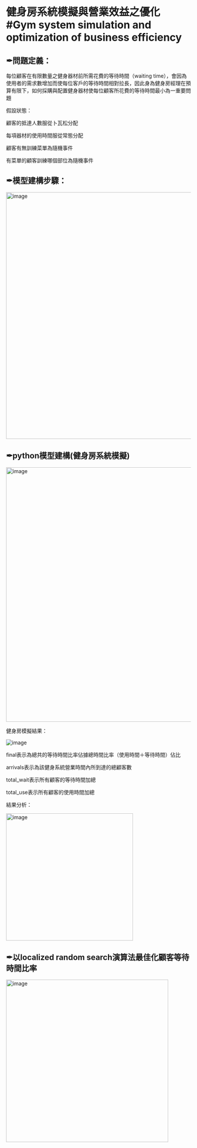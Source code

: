 # 健身房系統模擬與營業效益之優化 #Gym system simulation and optimization of business efficiency

✒問題定義：
------------------------------------------------------------------------------
每位顧客在有限數量之健身器材前所需花費的等待時間（waiting time），會因為使用者的需求數增加而使每位客戶的等待時間相對拉長，因此身為健身房經理在預算有限下，如何採購與配置健身器材使每位顧客所花費的等待時間最小為一重要問題

假設狀態：

顧客的抵達人數服從卜瓦松分配

每項器材的使用時間服從常態分配

顧客有無訓練菜單為隨機事件

有菜單的顧客訓練哪個部位為隨機事件

✒模型建構步驟：
------------------------------------------------------------------------------

<img width="671" alt="image" src="https://user-images.githubusercontent.com/68886395/215425179-47a612fe-1689-4e67-931c-0f56d4678de6.png">

✒python模型建構(健身房系統模擬)
---
<img width="692" alt="image" src="https://user-images.githubusercontent.com/68886395/215426467-6b66dc98-b0a5-4685-9ac9-0212ad8c82f6.png">

健身房模擬結果：

![image](https://user-images.githubusercontent.com/68886395/215427038-5777eefc-4396-4df5-8338-fffd46e564af.jpeg)

final表示為總共的等待時間比率佔據總時間比率（使用時間＋等待時間）佔比

arrivals表示為該健身系統營業時間內所到達的總顧客數

total_wait表示所有顧客的等待時間加總

total_use表示所有顧客的使用時間加總

結果分析：

<img width="346" alt="image" src="https://user-images.githubusercontent.com/68886395/215427310-3629ec22-edc9-4864-9afa-e139d09e3c5d.png">

✒以localized random search演算法最佳化顧客等待時間比率
-------------------

<img width="442" alt="image" src="https://user-images.githubusercontent.com/68886395/215427611-1a081640-3345-41c3-ab2d-302b712c1918.png">
